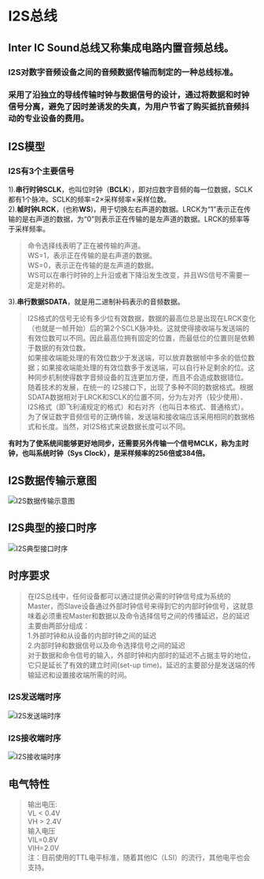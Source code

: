# I2S总线

## Inter IC Sound总线又称集成电路内置音频总线。
### I2S对数字音频设备之间的音频数据传输而制定的一种总线标准。
### 采用了沿独立的导线传输时钟与数据信号的设计，通过将数据和时钟信号分离，避免了因时差诱发的失真，为用户节省了购买抵抗音频抖动的专业设备的费用。
## I2S模型
### I2S有3个主要信号
1).**串行时钟SCLK**，也叫位时钟（**BCLK**），即对应数字音频的每一位数据，SCLK都有1个脉冲。SCLK的频率=2×采样频率×采样位数。  
2).**帧时钟LRCK**，(也称**WS**)，用于切换左右声道的数据。LRCK为“1”表示正在传输的是右声道的数据，为“0”则表示正在传输的是左声道的数据。LRCK的频率等于采样频率。  
> 命令选择线表明了正在被传输的声道。  
WS=1，表示正在传输的是右声道的数据。  
WS=0，表示正在传输的是左声道的数据。  
WS可以在串行时钟的上升沿或者下降沿发生改变，并且WS信号不需要一定是对称的。    

3).**串行数据SDATA**，就是用二进制补码表示的音频数据。
  
> I2S格式的信号无论有多少位有效数据，数据的最高位总是出现在LRCK变化（也就是一帧开始）后的第2个SCLK脉冲处。这就使得接收端与发送端的有效位数可以不同。因此最高位拥有固定的位置，而最低位的位置则是依赖于数据的有效位数。  
> 如果接收端能处理的有效位数少于发送端，可以放弃数据帧中多余的低位数据；如果接收端能处理的有效位数多于发送端，可以自行补足剩余的位。这种同步机制使得数字音频设备的互连更加方便，而且不会造成数据错位。  
> 随着技术的发展，在统一的 I2S接口下，出现了多种不同的数据格式。根据SDATA数据相对于LRCK和SCLK的位置不同，分为左对齐（较少使用）、I2S格式（即飞利浦规定的格式）和右对齐（也叫日本格式、普通格式）。  
> 为了保证数字音频信号的正确传输，发送端和接收端应该采用相同的数据格式和长度。当然，对I2S格式来说数据长度可以不同。      

**有时为了使系统间能够更好地同步，还需要另外传输一个信号MCLK，称为主时钟，也叫系统时钟（Sys Clock），是采样频率的256倍或384倍。** 

## I2S数据传输示意图
 ![I2S数据传输示意图](http://hi.csdn.net/attachment/201110/31/0_1320070192gDzi.gif) 
## I2S典型的接口时序 
![I2S典型接口时序](http://hi.csdn.net/attachment/201110/30/0_1319990269BHHM.gif)
## 时序要求
> 在I2S总线中，任何设备都可以通过提供必需的时钟信号成为系统的Master，而Slave设备通过外部时钟信号来得到它的内部时钟信号，这就意味着必须重视Master和数据以及命令选择信号之间的传播延迟，总的延迟主要由两部分组成：  
> 	1.外部时钟和从设备的内部时钟之间的延迟  
> 	2.内部时钟和数据信号以及命令选择信号之间的延迟  
> 对于数据和命令信号的输入，外部时钟和内部时的延迟不占据主导的地位，它只是延长了有效的建立时间(set-up time)。延迟的主要部分是发送端的传输延迟和设置接收端所需的时间。
### I2S发送端时序
![I2S发送端时序](http://hi.csdn.net/attachment/201110/31/0_132007437635tl.gif)
### I2S接收端时序
![I2S接收端时序](http://hi.csdn.net/attachment/201110/31/0_132007442529nX.gif)
## 电气特性
> 输出电压:  
        VL < 0.4V       
        VH > 2.4V   
输入电压  
        VIL=0.8V      
        VIH=2.0V    
注：目前使用的TTL电平标准，随着其他IC（LSI）的流行，其他电平也会支持。 